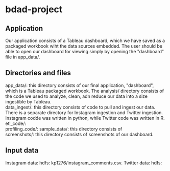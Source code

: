 # bdad-project

## Application
Our application consists of a Tableau dashboard, which we have saved as a packaged workbook wiht the data sources embedded. The user should be able to open our dashboard for viewing simply by opening the "dashboard" file in app_data/.  

## Directories and files
app_data/: this directory consists of our final application, "dashboard", which is a Tableau packaged workbook. The analysis/ directory consists of the code we used to analyze, clean, adn reduce our data into a size ingestible by Tableau.  
data_ingest/: this directory consists of code to pull and ingest our data. There is a separate directory for Instagram ingestion and Twitter ingestion. Instagram codde was written in python, while Twitter code was written in R.  
etl_code/:  
profiling_code/: 
sample_data/: this directory consists of  
screenshots/: this directory consists of screenshots of our dashboard. 

## Input data
Instagram data: hdfs: kp1276/instagram_comments.csv. 
Twitter data: hdfs:  